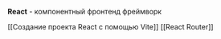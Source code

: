 **React** - компонентный фронтенд фреймворк

[[Создание проекта React с помощью Vite]]
[[React Router]]
